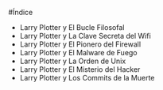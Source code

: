 #Índice

* Larry Plotter y El Bucle Filosofal
* Larry Plotter y La Clave Secreta del Wifi
* Larry Plotter y El Pionero del Firewall
* Larry Plotter y El Malware de Fuego
* Larry Plotter y La Orden de Unix
* Larry Plotter y El Misterio del Hacker
* Larry Plotter y Los Commits de la Muerte
